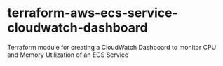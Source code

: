 # terraform-aws-ecs-service-cloudwatch-dashboard
Terraform module for creating a CloudWatch Dashboard to monitor CPU and Memory Utilization of an ECS Service
